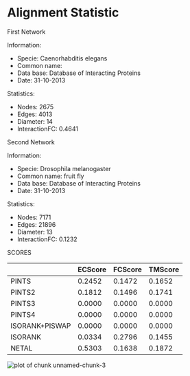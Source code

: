 Alignment Statistic
========================================================








First Network 

Information:
  * Specie: Caenorhabditis elegans
  * Common name: 
  * Data base: Database of Interacting Proteins
  * Date: 31-10-2013
  
Statistics:
  * Nodes: 2675
  * Edges: 4013
  * Diameter: 14
  * InteractionFC: 0.4641
  
Second Network 

Information:
  * Specie: Drosophila melanogaster
  * Common name: fruit fly
  * Data base: Database of Interacting Proteins
  * Date: 31-10-2013
  
Statistics:
  * Nodes: 7171
  * Edges: 21896
  * Diameter: 13
  * InteractionFC: 0.1232

SCORES


<table>
 <thead>
  <tr>
   <th>   </th>
   <th> ECScore </th>
   <th> FCScore </th>
   <th> TMScore </th>
  </tr>
 </thead>
<tbody>
  <tr>
   <td> PINTS </td>
   <td> 0.2452 </td>
   <td> 0.1472 </td>
   <td> 0.1652 </td>
  </tr>
  <tr>
   <td> PINTS2 </td>
   <td> 0.1812 </td>
   <td> 0.1496 </td>
   <td> 0.1741 </td>
  </tr>
  <tr>
   <td> PINTS3 </td>
   <td> 0.0000 </td>
   <td> 0.0000 </td>
   <td> 0.0000 </td>
  </tr>
  <tr>
   <td> PINTS4 </td>
   <td> 0.0000 </td>
   <td> 0.0000 </td>
   <td> 0.0000 </td>
  </tr>
  <tr>
   <td> ISORANK+PISWAP </td>
   <td> 0.0000 </td>
   <td> 0.0000 </td>
   <td> 0.0000 </td>
  </tr>
  <tr>
   <td> ISORANK </td>
   <td> 0.0334 </td>
   <td> 0.2796 </td>
   <td> 0.1455 </td>
  </tr>
  <tr>
   <td> NETAL </td>
   <td> 0.5303 </td>
   <td> 0.1638 </td>
   <td> 0.1872 </td>
  </tr>
</tbody>
</table>



![plot of chunk unnamed-chunk-3](figure/unnamed-chunk-3.png) 



